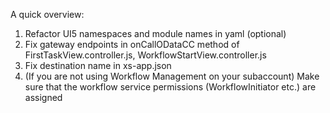 A quick overview:
 1. Refactor UI5 namespaces and module names in yaml (optional)
 2. Fix gateway endpoints in onCallODataCC method of FirstTaskView.controller.js, WorkflowStartView.controller.js
 3. Fix destination name in xs-app.json
 4. (If you are not using Workflow Management on your subaccount) Make sure that the workflow service permissions (WorkflowInitiator etc.) are assigned